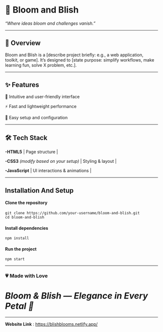 # 🌸 Bloom and Blish

_“Where ideas bloom and challenges vanish.”_

---

## 📖 Overview

Bloom and Blish is a [describe project briefly: e.g., a web application, toolkit, or game].
It’s designed to [state purpose: simplify workflows, make learning fun, solve X problem, etc.].

---

## ✨ Features

🌼 Intuitive and user-friendly interface

⚡ Fast and lightweight performance

🔧 Easy setup and configuration

---

## 🛠️ Tech Stack

**-HTML5** | Page structure |

**-CSS3** *(modify based on your setup)* | Styling & layout |

**-JavaScript** | UI interactions & animations |

---

## Installation And Setup

#### Clone the repository
```
git clone https://github.com/your-username/bloom-and-blish.git
cd bloom-and-blish

```

 #### Install dependencies
 ```
npm install
```
#### Run the project
```
npm start
```
---
### 💗 Made with Love

# _Bloom & Blish — Elegance in Every Petal 🌷_

---
 **Website Link** : https://blishblooms.netlify.app/


